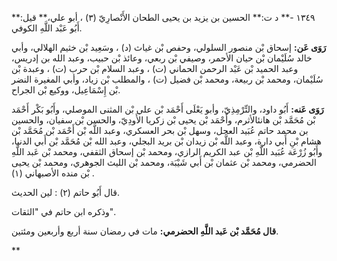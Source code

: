 ١٣٤٩ -** د ت:** الحسين بن يزيد بن يحيى الطحان الأَنْصارِيّ (٣) ، أبو علي،** قيل:** أَبُو عَبْد اللَّهِ الكوفي.

**رَوَى عَن:** إسحاق بْن منصور السلولي، وحفص بْن غياث (د) ، وسَعِيد بْن خثيم الهلالي، وأبي خالد سُلَيْمان بْن حيان الأحمر، وصيفي بْن ربعي، وعائذ بْن حبيب، وعبد الله بن إدريس، وعبد الحميد بْن عَبْد الرحمن الحماني (ت) ، وعبد السلام بْن حرب (ت) ، وعبدة بْن سُلَيْمان، ومحمد بْن ربيعة، ومحمد بْن فضيل (ت) ، والمطلب بْن زياد، وأبي المغيرة النضر بْن إِسْمَاعِيل، ووكيع بْن الجراح.

**رَوَى عَنه:** أَبُو داود، والتِّرْمِذِيّ، وأبو يَعْلَى أَحْمَد بْن علي بْن المثنى الموصلي، وأَبُو بَكْر أَحْمَد بْن مُحَمَّد بْن هانئالأثرم، وأَحْمَد بْن يحيى بْن زكريا الأَودِيّ، والحسن بْن سفيان، والحسين بن محمد حاتم عُبَيد العجل، وسهل بْن بحر العسكري، وعبد اللَّه بْن أَحْمَد بْن مُحَمَّد بْن هشام بْنِ أَبي دارة، وعبد اللَّه بْن زيدان بْن بريد البجلي، وعبد الله بْن مُحَمَّد بْن أَبي الدنيا، وأَبُو زُرْعَة عُبَيد اللَّهِ بْن عبد الكريم الرازي، ومحمد بْن إسحاق الثقفي، ومحمد بْن عَبد اللَّهِ الحضرمي، ومحمد بْن عثمان بْن أَبي شَيْبَة، ومحمد بْن الليث الجوهري، ومحمد بْن يحيى بْن منده الأصبهاني (١) .

قال أَبُو حاتم (٢) : لين الحديث.

وذكره ابن حاتم في "الثقات".

**قال مُحَمَّد بْن عَبد اللَّهِ الحضرمي:** مات في رمضان سنة أربع وأربعين ومئتين.

**